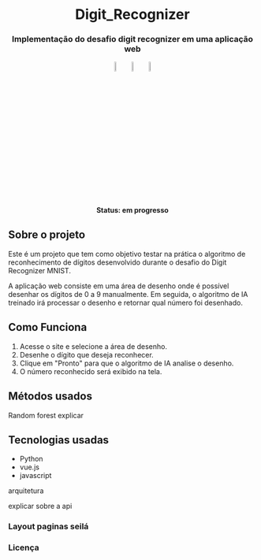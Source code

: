 <h1 align="center">Digit_Recognizer</h1>

<h3 align="center">Implementação do desafio digit recognizer em uma aplicação web</h3>

<div align="center">
<img width="7%" src="https://cdn.jsdelivr.net/gh/devicons/devicon/icons/python/python-original-wordmark.svg" /><img width="7%" src="https://cdn.jsdelivr.net/gh/devicons/devicon/icons/django/django-plain-wordmark.svg" /><img width="7%" src="https://cdn.jsdelivr.net/gh/devicons/devicon/icons/vuejs/vuejs-original-wordmark.svg" />
</div>       
                   
<h4 align="center">Status: em progresso</h4>


## Sobre o projeto

Este é um projeto que tem como objetivo testar na prática o algoritmo de reconhecimento de dígitos desenvolvido durante o desafio do Digit Recognizer MNIST.

A aplicação web consiste em uma área de desenho onde é possível desenhar os dígitos de 0 a 9 manualmente. Em seguida, o algoritmo de IA treinado irá processar o desenho e retornar qual número foi desenhado.

## Como Funciona

1. Acesse o site e selecione a área de desenho.
2. Desenhe o dígito que deseja reconhecer.
3. Clique em "Pronto" para que o algoritmo de IA analise o desenho.
4. O número reconhecido será exibido na tela.


## Métodos usados
Random forest explicar 

## Tecnologias usadas
- Python
- vue.js
- javascript

arquitetura 

explicar sobre a api

<h3>Layout paginas seilá</h3>

<h3>Licença</h3>
